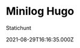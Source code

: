 ---
title: Minilog Hugo
github: https://github.com/statichunt/minilog-hugo
demo: https://demo.statichunt.com/minilog-hugo/
author: Statichunt
author_link: https://statichunt.com/
author_twitter: heyStatichunt
ssg:
  - Hugo
cms:
  - Forestry
css:
  - Bootstrap
category:
  - Blog
  - Portfolio
date: 2021-08-29T16:16:35.000Z
description: >-
  Minilog Hugo is a clean and minimal blog template that is an excellent choice
  for authors who want to establish a personal blog site. It offers
  uncomplicated and creative elements and effects to motivate visitors to read
  your posts and articles.

  The template is wrapped up with features to create your next adventure or
  travel blog. Entice your visitors to read every single content via Milingo
  Hugo by putting your focus on consistent blogging.
publish_date: '2021-11-06T05:57:35Z'
update_date: '2022-02-22T18:57:34Z'
github_star: 4
github_fork: 0
draft: true
---